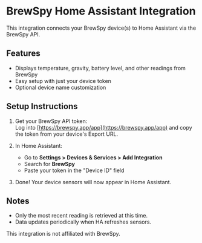 # BrewSpy Home Assistant Integration

This integration connects your BrewSpy device(s) to Home Assistant via the BrewSpy API.

## Features

- Displays temperature, gravity, battery level, and other readings from BrewSpy
- Easy setup with just your device token
- Optional device name customization

## Setup Instructions

1. Get your BrewSpy API token:  
   Log into [https://brewspy.app/app](https://brewspy.app/app) and copy the token from your device's Export URL.

2. In Home Assistant:
   - Go to **Settings > Devices & Services > Add Integration**
   - Search for **BrewSpy**
   - Paste your token in the "Device ID" field

3. Done! Your device sensors will now appear in Home Assistant.

## Notes

- Only the most recent reading is retrieved at this time.
- Data updates periodically when HA refreshes sensors.

This integration is not affiliated with BrewSpy.
